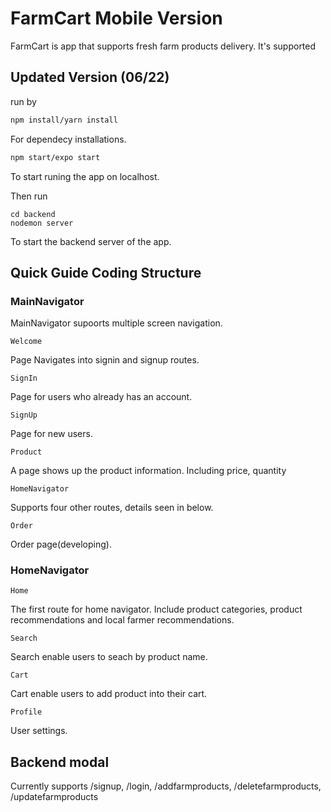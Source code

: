 # FarmCart Mobile Version

FarmCart is app that supports fresh farm products delivery. It's supported 

## Updated Version (06/22)

run by 

```bash
npm install/yarn install
```
For dependecy installations. 

```bash
npm start/expo start
```
To start runing the app on localhost.

Then run 
```
cd backend
nodemon server
```
To start the backend server of the app.

## Quick Guide Coding Structure 

### MainNavigator

MainNavigator supoorts multiple screen navigation. 
```
Welcome
```
Page Navigates into signin and signup routes.

```
SignIn
```
Page for users who already has an account. 

```
SignUp
```
Page for new users. 

```
Product
```
A page shows up the product information. Including price, quantity

```
HomeNavigator
```
Supports four other routes, details seen in below.

```
Order
```
Order page(developing).

### HomeNavigator
```
Home
```
The first route for home navigator. Include product categories, product recommendations and local farmer recommendations. 

```
Search
```
Search enable users to seach by product name.

```
Cart
```
Cart enable users to add product into their cart.

```
Profile
```
User settings.

## Backend modal

Currently supports 
/signup, /login, /addfarmproducts, /deletefarmproducts, /updatefarmproducts



